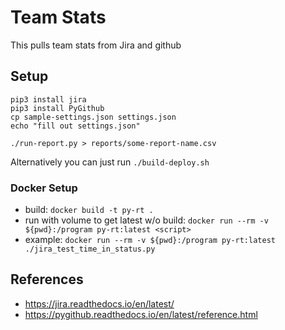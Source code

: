 # Team Stats

This pulls team stats from Jira and github

## Setup

```shell
pip3 install jira
pip3 install PyGithub
cp sample-settings.json settings.json
echo "fill out settings.json"
```

`./run-report.py > reports/some-report-name.csv`

Alternatively you can just run `./build-deploy.sh`

### Docker Setup

* build: `docker build -t py-rt .`
* run with volume to get latest w/o build: `docker run --rm -v ${pwd}:/program py-rt:latest <script>`
* example: `docker run --rm -v ${pwd}:/program py-rt:latest ./jira_test_time_in_status.py`

## References

* https://jira.readthedocs.io/en/latest/
* https://pygithub.readthedocs.io/en/latest/reference.html
